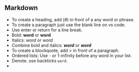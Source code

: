 ## Markdown

- To create a heading, add (#) in front of a any word or phrase. 
- To create a paragraph just use the blank line on vs code. 
- Use enter or return for a line break.
- Bold: **word** or __word__
- Italics: *word* or _word_ 
- Combine bold and italics: ***word*** or ___word___
- To create a blockquote, add > in front of a paragraph.
- Ordered lists: Use - or 1-infinity before any word in your list.
- Denote. use backticks `word`. 
- 